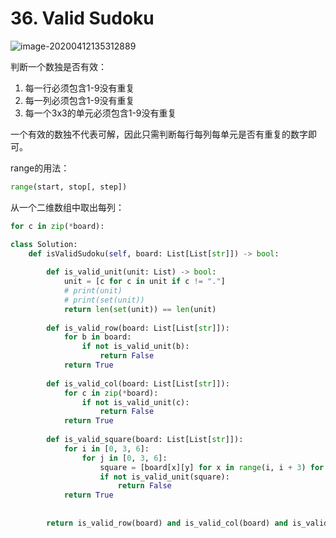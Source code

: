 # 36. Valid Sudoku

![image-20200412135312889](../../../.assert/image-20200412135312889.png)

判断一个数独是否有效：

1. 每一行必须包含1-9没有重复
2. 每一列必须包含1-9没有重复
3. 每一个3x3的单元必须包含1-9没有重复

一个有效的数独不代表可解，因此只需判断每行每列每单元是否有重复的数字即可。

range的用法：

```python
range(start, stop[, step])
```

从一个二维数组中取出每列：

~~~python
for c in zip(*board):
~~~



~~~python
class Solution:
    def isValidSudoku(self, board: List[List[str]]) -> bool:
        
        def is_valid_unit(unit: List) -> bool:
            unit = [c for c in unit if c != "."]
            # print(unit)
            # print(set(unit))
            return len(set(unit)) == len(unit)
        
        def is_valid_row(board: List[List[str]]):
            for b in board:
                if not is_valid_unit(b):
                    return False
            return True
        
        def is_valid_col(board: List[List[str]]):
            for c in zip(*board):
                if not is_valid_unit(c):
                    return False
            return True
        
        def is_valid_square(board: List[List[str]]):
            for i in [0, 3, 6]:
                for j in [0, 3, 6]:
                    square = [board[x][y] for x in range(i, i + 3) for y in range(j, j + 3)]
                    if not is_valid_unit(square):
                        return False
            return True
            
        
        return is_valid_row(board) and is_valid_col(board) and is_valid_square(board)
    

~~~

